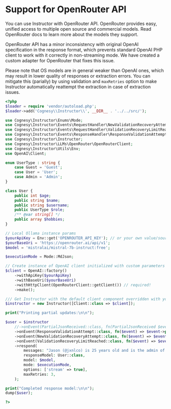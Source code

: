 # Support for OpenRouter API

You can use Instructor with OpenRouter API. OpenRouter provides easy, unified access
to multiple open source and commercial models. Read OpenRouter docs to learn more about
the models they support.

OpenRouter API has a minor inconsistency with original OpenAI specification in the response
format, which prevents standard OpenAI PHP client to work with it correctly in non-streaming
mode. We have created a custom adapter for OpenRouter that fixes this issue.

Please note that OS models are in general weaker than OpenAI ones, which may result in
lower quality of responses or extraction errors. You can mitigate this (parially) by using
validation and `maxRetries` option to make Instructor automatically reattempt the extraction
in case of extraction issues.


```php
<?php
$loader = require 'vendor/autoload.php';
$loader->add('Cognesy\\Instructor\\', __DIR__ . '../../src/');

use Cognesy\Instructor\Enums\Mode;
use Cognesy\Instructor\Events\RequestHandler\NewValidationRecoveryAttempt;
use Cognesy\Instructor\Events\RequestHandler\ValidationRecoveryLimitReached;
use Cognesy\Instructor\Events\ResponseHandler\ResponseValidationAttempt;
use Cognesy\Instructor\Instructor;
use Cognesy\Instructor\LLMs\OpenRouter\OpenRouterClient;
use Cognesy\Instructor\Utils\Env;
use OpenAI\Client;

enum UserType : string {
    case Guest = 'Guest';
    case User = 'User';
    case Admin = 'Admin';
}

class User {
    public int $age;
    public string $name;
    public string $username;
    public UserType $role;
    /** @var string[] */
    public array $hobbies;
}

// Local Ollama instance params
$yourApiKey = Env::get('OPENROUTER_API_KEY'); // or your own value/source
$yourBaseUri = 'https://openrouter.ai/api/v1';
$model = 'mistralai/mistral-7b-instruct:free';

$executionMode = Mode::MdJson;

// Create instance of OpenAI client initialized with custom parameters
$client = OpenAI::factory()
    ->withApiKey($yourApiKey)
    ->withBaseUri($yourBaseUri)
    ->withHttpClient(OpenRouterClient::getClient()) // required!
    ->make();

/// Get Instructor with the default client component overridden with your own
$instructor = new Instructor([Client::class => $client]);

print("Printing partial updates:\n\n");

$user = $instructor
    //->onEvent(PartialJsonReceived::class, fn(PartialJsonReceived $event) => $event->print())
    ->onEvent(ResponseValidationAttempt::class, fn($event) => $event->print())
    ->onEvent(NewValidationRecoveryAttempt::class, fn($event) => $event->print())
    ->onEvent(ValidationRecoveryLimitReached::class, fn($event) => $event->print())
    ->respond(
        messages: "Jason (@jxnlco) is 25 years old and is the admin of this project. He likes playing football and reading books.",
        responseModel: User::class,
        model: $model,
        mode: $executionMode,
        options: ['stream' => true],
        maxRetries: 3,
    );

print("Completed response model:\n\n");
dump($user);

?>
```
